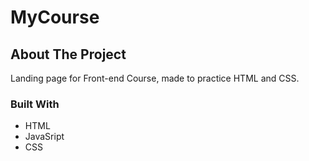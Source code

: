 # MyCourse




 ## About The Project



Landing page for Front-end Course, made to practice HTML and CSS. 


### Built With



* HTML
* JavaSript
* CSS
